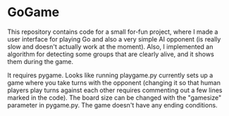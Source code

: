 # GoGame

This repository contains code for a small for-fun project, where I made a user interface for playing Go and also a very simple AI opponent (is really slow and doesn't actually work at the moment). Also, I implemented an algorithm for detecting some groups that are clearly alive, and it shows them during the game. 

It requires pygame. Looks like running playgame.py currently sets up a game where you take turns with the opponent (changing it so that human players play turns against each other requires commenting out a few lines marked in the code). The board size can be changed with the "gamesize" parameter in pygame.py.  The game doesn't have any ending conditions.
